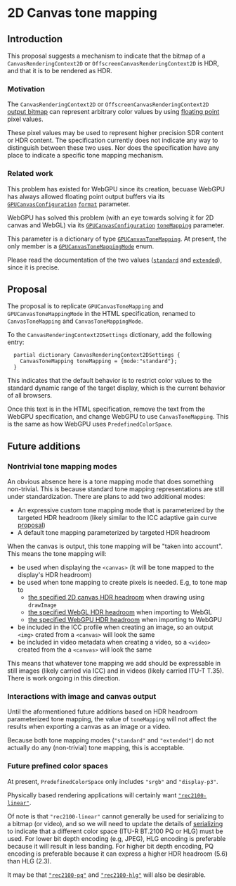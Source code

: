 # 2D Canvas tone mapping

## Introduction

This proposal suggests a mechanism to indicate that the bitmap of a `CanvasRenderingContext2D` or `OffscreenCanvasRenderingContext2D` is HDR, and that it is to be rendered as HDR.

### Motivation

The `CanvasRenderingContext2D` or `OffscreenCanvasRenderingContext2D` [output bitmap](https://html.spec.whatwg.org/multipage/canvas.html#output-bitmap) can represent arbitrary color values by using [floating point](https://html.spec.whatwg.org/multipage/canvas.html#dom-canvascolortype-float16) pixel values.

These pixel values may be used to represent higher precision SDR content or HDR content.
The specification currently does not indicate any way to distinguish between these two uses.
Nor does the specification have any place to indicate a specific tone mapping mechanism.

### Related work

This problem has existed for WebGPU since its creation, becuase WebGPU has always allowed floating point output buffers via its [`GPUCanvasConfiguration`](https://www.w3.org/TR/webgpu/#dictdef-gpucanvasconfiguration) [`format`](https://www.w3.org/TR/webgpu/#dom-gpucanvasconfiguration-format) parameter.

WebGPU has solved this problem (with an eye towards solving it for 2D canvas and WebGL) via its
[`GPUCanvasConfiguration`](https://www.w3.org/TR/webgpu/#dictdef-gpucanvasconfiguration)
[`toneMapping`](https://www.w3.org/TR/webgpu/#dom-gpucanvasconfiguration-tonemapping) parameter.

This parameter is a dictionary of type [`GPUCanvasToneMapping`](https://www.w3.org/TR/webgpu/#dictdef-gpucanvastonemapping).
At present, the only member is a [`GPUCanvasToneMappingMode`](https://www.w3.org/TR/webgpu/#gpucanvastonemappingmode]) enum.

Please read the documentation of the two values ([`standard`](https://www.w3.org/TR/webgpu/#dom-gpucanvastonemappingmode-standard) and [`extended`](https://www.w3.org/TR/webgpu/#dom-gpucanvastonemappingmode-extended)), since it is precise.

## Proposal

The proposal is to replicate `GPUCanvasToneMapping` and `GPUCanvasToneMappingMode` in the HTML specification, renamed to `CanvasToneMapping` and `CanvasToneMappingMode`.

To the `CanvasRenderingContext2DSettings` dictionary, add the following entry:

```idl
  partial dictionary CanvasRenderingContext2DSettings {
    CanvasToneMapping toneMapping = {mode:"standard"};
  }
```

This indicates that the default behavior is to restrict color values to the standard dynamic range of the target display, which is the current behavior of all browsers.

Once this text is in the HTML specification, remove the text from the WebGPU specification, and change WebGPU to use `CanvasToneMapping`.
This is the same as how WebGPU uses `PredefinedColorSpace`.

## Future additions

### Nontrivial tone mapping modes

An obvious absence here is a tone mapping mode that does something non-trivial.
This is because standard tone mapping representations are still under standardization.
There are plans to add two additional modes:

 * An expressive custom tone mapping mode that is parameterized by the targeted HDR headroom (likely similar to the ICC adaptive gain curve [proposal](https://www.color.org/specification/ICC.1_Adaptive_Gain_Curve.pdf))
 * A default tone mapping parameterized by targeted HDR headroom

When the canvas is output, this tone mapping will be "taken into account". This means the tone mapping will:

 * be used when displaying the `<canvas>` (it will be tone mapped to the display's HDR headroom)
 * be used when tone mapping to create pixels is needed. E.g, to tone map to
    * [the specified 2D canvas HDR headroom](https://github.com/whatwg/html/issues/11165) when drawing using `drawImage`
    * [the specified WebGL HDR headroom](https://github.com/KhronosGroup/WebGL/issues/3735) when importing to WebGL
    * [the specified WebGPU HDR headroom](https://github.com/gpuweb/gpuweb/issues/5236) when importing to WebGPU
 * be included in the ICC profile when creating an image, so an output `<img>` crated from a `<canvas>` will look the same
 * be included in video metadata when creating a video, so a `<video>` created from the a `<canvas>` will look the same

This means that whatever tone mapping we add should be expressable in still images (likely carried via ICC) and in videos (likely carried ITU-T T.35).
There is work ongoing in this direction.

### Interactions with image and canvas output

Until the aformentioned future additions based on HDR headroom parameterized tone mapping, the value of `toneMapping` will not affect the results when exporting a canvas as an image or a video.

Because both tone mapping modes (`"standard"` and `"extended"`) do not actually do any (non-trivial) tone mapping, this is acceptable.

### Future prefined color spaces

At present, `PredefinedColorSpace` only includes `"srgb"` and `"display-p3"`.

Physically based rendering applications will certainly want [`"rec2100-linear"`](https://drafts.csswg.org/css-color-hdr/#valdef-color-rec2100-linear).

Of note is that `"rec2100-linear"` cannot generally be used for serializing to a bitmap (or video), and so we will need to update the details of [serializing](https://html.spec.whatwg.org/multipage/canvas.html#serialising-bitmaps-to-a-file) to indicate that a different color space (ITU-R BT.2100 PQ or HLG) must be used.
For lower bit depth encoding (e.g, JPEG), HLG encoding is preferable because it will result in less banding.
For higher bit depth encoding, PQ encoding is preferable because it can express a higher HDR headroom (5.6) than HLG (2.3).

It may be that [`"rec2100-pq"`](https://drafts.csswg.org/css-color-hdr/#valdef-color-rec2100-pq) and [`"rec2100-hlg"`](https://drafts.csswg.org/css-color-hdr/#valdef-color-rec2100-hlg) will also be desirable.

